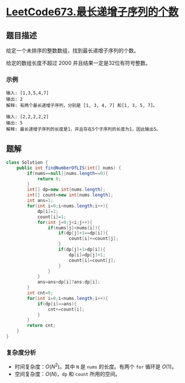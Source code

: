 # [LeetCode673.最长递增子序列的个数](https://leetcode-cn.com/problems/number-of-longest-increasing-subsequence/)
## 题目描述
给定一个未排序的整数数组，找到最长递增子序列的个数。

给定的数组长度不超过 2000 并且结果一定是32位有符号整数。
### 示例
```
输入: [1,3,5,4,7]
输出: 2
解释: 有两个最长递增子序列，分别是 [1, 3, 4, 7] 和[1, 3, 5, 7]。
```
```
输入: [2,2,2,2,2]
输出: 5
解释: 最长递增子序列的长度是1，并且存在5个子序列的长度为1，因此输出5。
```
## 题解
```java
class Solution {
    public int findNumberOfLIS(int[] nums) {
        if(nums==null||nums.length==0){
            return 0;
        }
        int[] dp=new int[nums.length];
        int[] count=new int[nums.length];
        int ans=1;
        for(int i=0;i<nums.length;i++){
            dp[i]=1;
            count[i]=1;
            for(int j=0;j<i;j++){
                if(nums[j]<nums[i]){
                    if(dp[j]+1==dp[i]){
                        count[i]+=count[j];
                    }
                    if(dp[j]+1>dp[i]){
                        dp[i]=dp[j]+1;
                        count[i]=count[j];
                    }
                }
            }
            ans=ans>dp[i]?ans:dp[i];
        }
        int cnt=0;
        for(int i=0;i<nums.length;i++){
            if(dp[i]==ans){
                cnt+=count[i];
            }
        }
        return cnt;
    }
}
```
### 复杂度分析
- 时间复杂度：$O(N^2)$。其中 `N` 是 `nums` 的长度。有两个 `for` 循环是 $O(1)$。
- 空间复杂度：$O(N)$，`dp` 和 `count` 所用的空间。